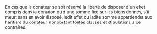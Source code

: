   
 En cas que le donateur se soit réservé la liberté de disposer d'un effet compris dans la donation ou d'une somme fixe sur les biens donnés, s'il meurt sans en avoir disposé, ledit effet ou ladite somme appartiendra aux héritiers du donateur, nonobstant toutes clauses et stipulations à ce contraires.  

  
